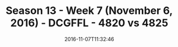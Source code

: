 ---
title: Season 13 - Week 7 (November 6, 2016) - DCGFFL - 4820 vs 4825
teams_score:
- team: 4820
  score:
- team: 4825
  score: 12
mvp: L. Walton (Midnight); M. Japinga (Purple)
game-ball: A. Payne (Midnight); M. Davis (Purple)
season: 13
week: 7
date: '2016-11-07T11:32:46'
pageid: season-13-week-7-november-6-2016-4820-vs-4825
---